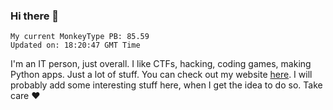 ### Hi there 👋
<!-- PB START -->
```
My current MonkeyType PB: 85.59
Updated on: 18:20:47 GMT Time
```
<!-- PB END -->
I'm an IT person, just overall. I like CTFs, hacking, coding games, making Python apps. Just a lot of stuff.
You can check out my website [here](https://skill3472.github.io/).
I will probably add some interesting stuff here, when I get the idea to do so. Take care ❤️
